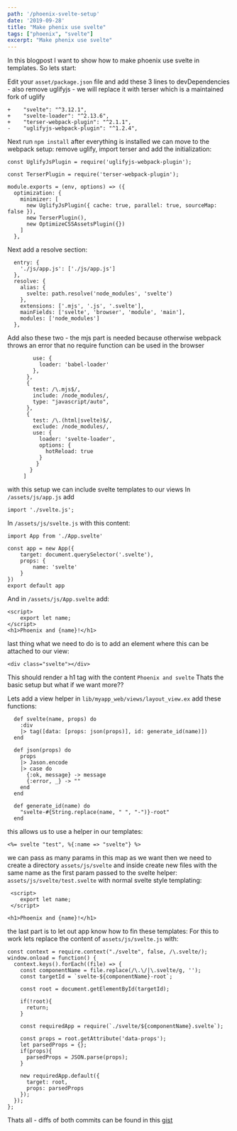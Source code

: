 ```yaml
---
path: '/phoenix-svelte-setup'
date: '2019-09-28'
title: "Make phenix use svelte"
tags: ["phoenix", "svelte"]
excerpt: "Make phenix use svelte"
---
```

In this blogpost I want to show how to make phoenix use svelte in templates.
So lets start:

Edit your `asset/package.json` file and add these 3 lines to devDependencies - also remove uglifyjs - we will replace it with terser which is a maintained fork of uglify
```
+    "svelte": "^3.12.1",
+    "svelte-loader": "^2.13.6",
+    "terser-webpack-plugin": "^2.1.1",
-    "uglifyjs-webpack-plugin": "^1.2.4",
```
Next run `npm install`
after everything is installed we can move to the webpack setup:
remove uglify, import terser and add the initialization:
```
const UglifyJsPlugin = require('uglifyjs-webpack-plugin');
```
```
const TerserPlugin = require('terser-webpack-plugin');

module.exports = (env, options) => ({
  optimization: {
    minimizer: [
      new UglifyJsPlugin({ cache: true, parallel: true, sourceMap: false }),
      new TerserPlugin(),
      new OptimizeCSSAssetsPlugin({})
    ]
  },
```
Next add a resolve section:
```
  entry: {
    './js/app.js': ['./js/app.js']
  },
  resolve: {
    alias: {
      svelte: path.resolve('node_modules', 'svelte')
    },
    extensions: ['.mjs', '.js', '.svelte'],
    mainFields: ['svelte', 'browser', 'module', 'main'],
    modules: ['node_modules']
  },
```
Add also these two  - the mjs part is needed because otherwise webpack throws an error that no require function can be used in the browser
```
        use: {
          loader: 'babel-loader'
        },
      },
      {
        test: /\.mjs$/,
        include: /node_modules/,
        type: "javascript/auto",
      },
      {
        test: /\.(html|svelte)$/,
        exclude: /node_modules/,
        use: {
          loader: 'svelte-loader',
          options: {
            hotReload: true
          }
         }
       }
     ]
```
with this setup we can include svelte templates to our views
In  `/assets/js/app.js` add
```
import './svelte.js';
```
In `/assets/js/svelte.js` with this content:
```
import App from './App.svelte'

const app = new App({
	target: document.querySelector('.svelte'),
	props: {
		name: 'svelte'
	}
})
export default app
```
And in  `/assets/js/App.svelte` add:
```
<script>
	export let name;
</script>
<h1>Phoenix and {name}!</h1>
```
last thing what we need to do is to add an element where this can be attached to our view:
```
<div class="svelte"></div>
```
This should render a h1 tag with the content `Phoenix and svelte`
Thats the basic setup but what if we want more??

Lets add a view helper in `lib/myapp_web/views/layout_view.ex` add these functions:
```
  def svelte(name, props) do
    :div
    |> tag([data: [props: json(props)], id: generate_id(name)])
  end

  def json(props) do
    props
    |> Jason.encode
    |> case do
      {:ok, message} -> message
      {:error, _} -> ""
    end
  end

  def generate_id(name) do
    "svelte-#{String.replace(name, " ", "-")}-root"
  end
```
this allows us to use a helper in our templates:
```
<%= svelte "test", %{:name => "svelte"} %>
```
we can pass as many params in this map as we want
then we need to create a directory `assets/js/svelte`
and inside create new files with the same name as the first param passed to the svelte helper:
`assets/js/svelte/test.svelte`
with normal svelte style templating:
```
 <script>
 	export let name;
 </script>
 
<h1>Phoenix and {name}!</h1>
```
the last part is to let out app know how to fin these templates:
For this to work lets replace the content of `assets/js/svelte.js` with:
```
const context = require.context("./svelte", false, /\.svelte/);
window.onload = function() {
  context.keys().forEach((file) => {
    const componentName = file.replace(/\.\/|\.svelte/g, '');
    const targetId = `svelte-${componentName}-root`;

    const root = document.getElementById(targetId);

    if(!root){
      return;
    }

    const requiredApp = require(`./svelte/${componentName}.svelte`);

    const props = root.getAttribute('data-props');
    let parsedProps = {};
    if(props){
      parsedProps = JSON.parse(props);
    }

    new requiredApp.default({
      target: root,
      props: parsedProps
    });
  });
};
```
Thats all - diffs of both commits can be found in this [gist](https://gist.github.com/dkuku/cf644f87e984d28f359886da5df307b3)
